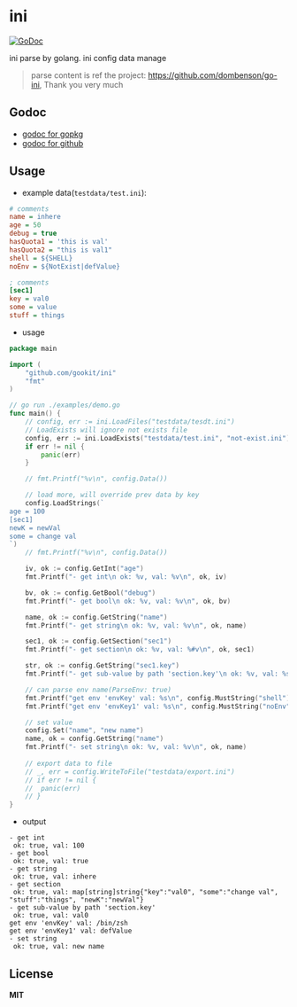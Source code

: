 # ini

[![GoDoc](https://godoc.org/github.com/gookit/ini?status.svg)](https://godoc.org/github.com/gookit/ini)

ini parse by golang. ini config data manage

> parse content is ref the project: https://github.com/dombenson/go-ini, Thank you very much

## Godoc

- [godoc for gopkg](https://godoc.org/gopkg.in/gookit/ini.v1)
- [godoc for github](https://godoc.org/github.com/gookit/ini)

## Usage

- example data(`testdata/test.ini`):

```ini
# comments
name = inhere
age = 50
debug = true
hasQuota1 = 'this is val'
hasQuota2 = "this is val1"
shell = ${SHELL}
noEnv = ${NotExist|defValue}

; comments
[sec1]
key = val0
some = value
stuff = things
```

- usage

```go
package main

import (
	"github.com/gookit/ini"
	"fmt"
)

// go run ./examples/demo.go
func main() {
	// config, err := ini.LoadFiles("testdata/tesdt.ini")
	// LoadExists will ignore not exists file
	config, err := ini.LoadExists("testdata/test.ini", "not-exist.ini")
	if err != nil {
		panic(err)
	}

	// fmt.Printf("%v\n", config.Data())

	// load more, will override prev data by key
	config.LoadStrings(`
age = 100
[sec1]
newK = newVal
some = change val
`)
	// fmt.Printf("%v\n", config.Data())

	iv, ok := config.GetInt("age")
	fmt.Printf("- get int\n ok: %v, val: %v\n", ok, iv)

	bv, ok := config.GetBool("debug")
	fmt.Printf("- get bool\n ok: %v, val: %v\n", ok, bv)

	name, ok := config.GetString("name")
	fmt.Printf("- get string\n ok: %v, val: %v\n", ok, name)

	sec1, ok := config.GetSection("sec1")
	fmt.Printf("- get section\n ok: %v, val: %#v\n", ok, sec1)

	str, ok := config.GetString("sec1.key")
	fmt.Printf("- get sub-value by path 'section.key'\n ok: %v, val: %s\n", ok, str)

	// can parse env name(ParseEnv: true)
	fmt.Printf("get env 'envKey' val: %s\n", config.MustString("shell"))
	fmt.Printf("get env 'envKey1' val: %s\n", config.MustString("noEnv"))

	// set value
	config.Set("name", "new name")
	name, ok = config.GetString("name")
	fmt.Printf("- set string\n ok: %v, val: %v\n", ok, name)
	
	// export data to file
	// _, err = config.WriteToFile("testdata/export.ini")
	// if err != nil {
	// 	panic(err)
	// }
}
```

- output

```text
- get int
 ok: true, val: 100
- get bool
 ok: true, val: true
- get string
 ok: true, val: inhere
- get section
 ok: true, val: map[string]string{"key":"val0", "some":"change val", "stuff":"things", "newK":"newVal"}
- get sub-value by path 'section.key'
 ok: true, val: val0
get env 'envKey' val: /bin/zsh
get env 'envKey1' val: defValue
- set string
 ok: true, val: new name
```

## License

**MIT**
